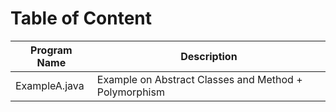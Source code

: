 # Table of Content

| Program Name  | Description                                           |
| ------------- | ----------------------------------------------------- |
| ExampleA.java | Example on Abstract Classes and Method + Polymorphism |
